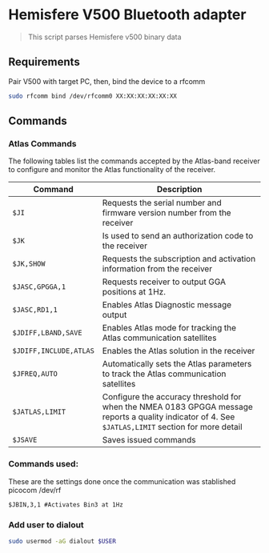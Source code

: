 # Hemisfere V500 Bluetooth adapter 

> This script parses Hemisfere v500 binary data

## Requirements
Pair V500 with target PC, then, bind the device to a rfcomm
```bash
sudo rfcomm bind /dev/rfcomm0 XX:XX:XX:XX:XX:XX
```

## Commands
### Atlas Commands

The following tables list the commands accepted by the Atlas-band receiver to configure and monitor the Atlas functionality of the receiver.

| Command               | Description                                                                                      |
|-----------------------|--------------------------------------------------------------------------------------------------|
| `$JI`                 | Requests the serial number and firmware version number from the receiver                         |
| `$JK`                 | Is used to send an authorization code to the receiver                                            |
| `$JK,SHOW`            | Requests the subscription and activation information from the receiver                           |
| `$JASC,GPGGA,1`       | Requests receiver to output GGA positions at 1Hz.                                                 |
| `$JASC,RD1,1`         | Enables Atlas Diagnostic message output                                                           |
| `$JDIFF,LBAND,SAVE`   | Enables Atlas mode for tracking the Atlas communication satellites                               |
| `$JDIFF,INCLUDE,ATLAS`| Enables the Atlas solution in the receiver                                                        |
| `$JFREQ,AUTO`         | Automatically sets the Atlas parameters to track the Atlas communication satellites               |
| `$JATLAS,LIMIT`       | Configure the accuracy threshold for when the NMEA 0183 GPGGA message reports a quality indicator of 4. See `$JATLAS,LIMIT` section for more detail |
| `$JSAVE`              | Saves issued commands                                                                             |

### Commands used:

These are the settings done once the communication was stablished
picocom /dev/rf
```
$JBIN,3,1 #Activates Bin3 at 1Hz
```
### Add user to dialout
```bash
sudo usermod -aG dialout $USER
```